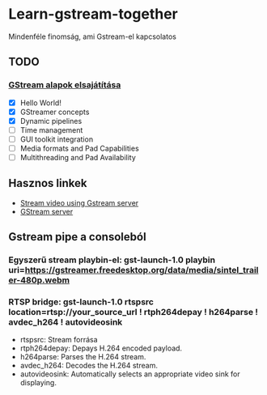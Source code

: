 # Learn-gstream-together
Mindenféle finomság, ami Gstream-el kapcsolatos

## TODO
### [GStream alapok elsajátítása](https://gstreamer.freedesktop.org/documentation/tutorials/basic/hello-world.html?gi-language=c)
 - [x] Hello World!
 - [x] GStreamer concepts
 - [x] Dynamic pipelines
 - [ ] Time management
 - [ ] GUI toolkit integration
 - [ ] Media formats and Pad Capabilities
 - [ ] Multithreading and Pad Availability

## Hasznos linkek
 - [Stream video using Gstream server](https://pmungekar7.medium.com/stream-video-using-gstreamer-rtsp-server-ca498f4a54bd)
 - [GStream server](https://github.com/GStreamer/gst-rtsp-server)


## Gstream pipe a consoleból
### Egyszerű stream playbin-el: gst-launch-1.0 playbin uri=https://gstreamer.freedesktop.org/data/media/sintel_trailer-480p.webm

### RTSP bridge: gst-launch-1.0 rtspsrc location=rtsp://your_source_url ! rtph264depay ! h264parse ! avdec_h264 ! autovideosink
 - rtspsrc: Stream forrása
 - rtph264depay: Depays H.264 encoded payload.
 - h264parse: Parses the H.264 stream.
 - avdec_h264: Decodes the H.264 stream.
 - autovideosink: Automatically selects an appropriate video sink for displaying.
